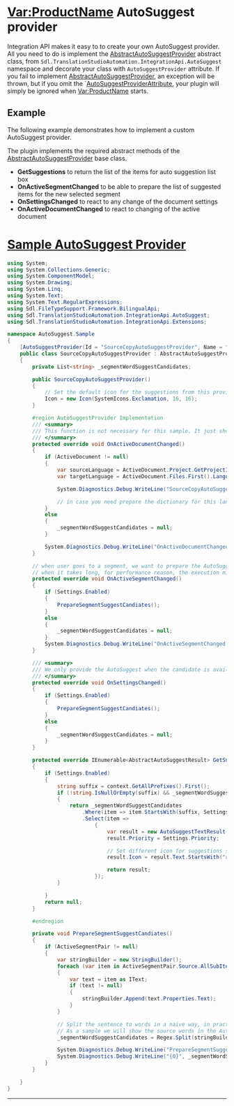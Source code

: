 <Var:ProductName> AutoSuggest provider
====
Integration API makes it easy to to create your own AutoSuggest provider. All you need to do is implement the [AbstractAutoSuggestProvider](../../api/integration/Sdl.TranslationStudioAutomation.IntegrationApi.AutoSuggest.AbstractAutoSuggestProvider.yml) abstract class, from `Sdl.TranslationStudioAutomation.IntegrationApi.AutoSuggest` namespace and decorate your class with `AutoSuggestProvider` attribute. If you fail to implement [AbstractAutoSuggestProvider](../../api/integration/Sdl.TranslationStudioAutomation.IntegrationApi.AutoSuggest.AbstractAutoSuggestProvider.yml),  an exception will be thrown, but if you omit the `[AutoSuggestProviderAttribute](../../api/integration/Sdl.TranslationStudioAutomation.IntegrationApi.Extensions.AutoSuggestProviderAttribute.yml), your plugin will simply be ignored when <Var:ProductName> starts.

Example
-----
The following example demonstrates how to implement a custom AutoSuggest provider.

The plugin implements the required abstract methods of the [AbstractAutoSuggestProvider](../../api/integration/Sdl.TranslationStudioAutomation.IntegrationApi.AutoSuggest.AbstractAutoSuggestProvider.yml) base class.

* **GetSuggestions** to return the list of the items for auto suggestion list box
* **OnActiveSegmentChanged** to be able to prepare the list of suggested items for the new selected segment
* **OnSettingsChanged** to react to any change of the document settings
* **OnActiveDocumentChanged** to react to changing of the active document

# [Sample AutoSuggest Provider](#tab/tabid-1)
```cs
using System;
using System.Collections.Generic;
using System.ComponentModel;
using System.Drawing;
using System.Linq;
using System.Text;
using System.Text.RegularExpressions;
using Sdl.FileTypeSupport.Framework.BilingualApi;
using Sdl.TranslationStudioAutomation.IntegrationApi.AutoSuggest;
using Sdl.TranslationStudioAutomation.IntegrationApi.Extensions;

namespace AutoSuggest.Sample
{
    [AutoSuggestProvider(Id = "SourceCopyAutoSuggestProvider", Name = "AutoSuggest provider for copying the source words")]
    public class SourceCopyAutoSuggestProvider : AbstractAutoSuggestProvider
    {
        private List<string> _segmentWordSuggestCandidates;

        public SourceCopyAutoSuggestProvider()
        {
            // Set the default icon for the suggestions from this provider
            Icon = new Icon(SystemIcons.Exclamation, 16, 16);
        }

        #region AutoSuggestProvider Implementation
        /// <summary>
        /// This function is not necessary for this sample. It just shows in case you need dictionary or some other language specific action, you can do it here.
        /// </summary>
        protected override void OnActiveDocumentChanged()
        {
            if (ActiveDocument != null)
            {
                var sourceLanguage = ActiveDocument.Project.GetProjectInfo().SourceLanguage;
                var targetLanguage = ActiveDocument.Files.First().Language;

                System.Diagnostics.Debug.WriteLine("SourceCopyAutoSuggestProvider Language pair: {0}->{1}", sourceLanguage.DisplayName, targetLanguage.DisplayName);

                // in case you need prepare the dictionary for this language pair, do it here
            }
            else
            {
                _segmentWordSuggestCandidates = null;
            }

            System.Diagnostics.Debug.WriteLine("OnActiveDocumentChanged  {0}", ActiveDocument != null);
        }

        // when user goes to a segment, we want to prepare the AutoSuggest Candidate first. 
        // when it takes long, for performance reason, the execution might be done in a separate thread.
        protected override void OnActiveSegmentChanged()
        {
            if (Settings.Enabled)
            {
                PrepareSegmentSuggestCandiates();
            }
            else
            {
                _segmentWordSuggestCandidates = null;
            }
            System.Diagnostics.Debug.WriteLine("OnActiveSegmentChanged  {0}", ActiveSegmentPair != null);
        }

        /// <summary>
        /// We only provide the AutoSuggest when the candidate is available. The user might have the change from disabled to enabled, we need preapre the candidate.
        /// </summary>
        protected override void OnSettingsChanged()
        {
            if (Settings.Enabled)
            {
                PrepareSegmentSuggestCandiates();
            }
            else
            {
                _segmentWordSuggestCandidates = null;
            }
        }

        protected override IEnumerable<AbstractAutoSuggestResult> GetSuggestions(AbstractEditingContext context)
        {
            if (Settings.Enabled)
            {
                string suffix = context.GetAllPrefixes().First();
                if (!string.IsNullOrEmpty(suffix) && _segmentWordSuggestCandidates != null && _segmentWordSuggestCandidates.Count > 0)
                {
                    return _segmentWordSuggestCandidates
                        .Where(item => item.StartsWith(suffix, Settings.CaseSensitive ? StringComparison.InvariantCulture : StringComparison.InvariantCultureIgnoreCase))
                        .Select(item =>
                            {
                                var result = new AutoSuggestTextResult(context, item);
                                result.Priority = Settings.Priority;

                                // Set different icon for suggestions starting with "a". For the rest set the default provider icon
                                result.Icon = result.Text.StartsWith("a") ? new Icon(SystemIcons.Question, 16, 16) : Icon;

                                return result;
                            });
                }

            }
            return null;
        }

        #endregion

        private void PrepareSegmentSuggestCandiates()
        {
            if (ActiveSegmentPair != null)
            {
                var stringBuilder = new StringBuilder();
                foreach (var item in ActiveSegmentPair.Source.AllSubItems)
                {
                    var text = item as IText;
                    if (text != null)
                    {
                        stringBuilder.Append(text.Properties.Text);
                    }
                }

                // Split the sentence to words in a naive way, in practice a better way is needed to to tokenize the sentence.
                // As a sample we will show the source words in the AutoSuggest, in practice, translation to the target language are needed
                _segmentWordSuggestCandidates = Regex.Split(stringBuilder.ToString(), @"\W+").ToList();

                System.Diagnostics.Debug.WriteLine("PrepareSegmentSuggestCandiates: {0}", stringBuilder.ToString());
                System.Diagnostics.Debug.WriteLine("{0}", _segmentWordSuggestCandidates == null);
            }
        }

    }
}
```
****